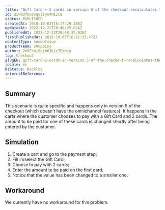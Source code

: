 ```yaml
---
title: "Gift Card + 2 cards in version 5 of the checkout recalculates the amount to be paid on each card"
id: 2SHo3fuu0oqyiiyo4ME2Ca
status: PUBLISHED
createdAt: 2018-10-03T16:17:29.385Z
updatedAt: 2022-12-22T20:48:35.026Z
publishedAt: 2022-12-22T20:48:35.026Z
firstPublishedAt: 2018-10-03T16:21:32.472Z
contentType: knownIssue
productTeam: Shopping
author: 2mXZkbi0oi061KicTExNjo
tag: Checkout
slugEN: gift-card-2-cards-in-version-5-of-the-checkout-recalculates-the-amount-to-be-paid-on-each-card
locale: en
kiStatus: Backlog
internalReference: 
---
```


## Summary

This scenario is quite specific and happens only in version 5 of the checkout (which doesn't have the omnichannel features). It happens in the carts where the customer chooses to pay with a Gift Card and 2 cards. The amount to be paid for one of these cards is changed shortly after being entered by the customer.

## Simulation

1. Create a cart and go to the payment step;
2. Fill in/select the Gift Card;
2. Choose to pay with 2 cards;
3. Enter the amount to be paid on the first card;
4. Notice that the value has been changed to a smaller one.

## Workaround

We currently have no workaround for this problem.

